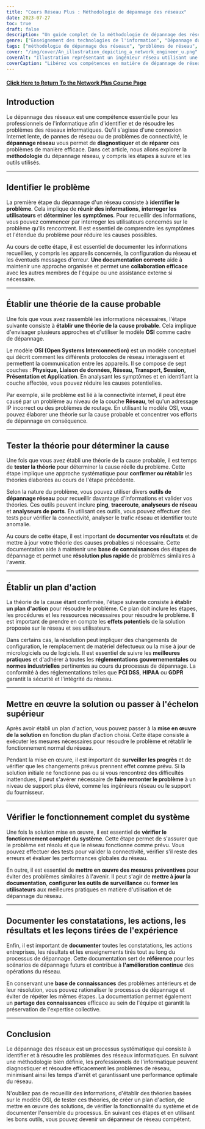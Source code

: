 ```yaml
---
title: "Cours Réseau Plus : Méthodologie de dépannage des réseaux"
date: 2023-07-27
toc: true
draft: false
description: "Un guide complet de la méthodologie de dépannage des réseaux, comprenant les étapes, les outils et les meilleures pratiques pour résoudre les problèmes de réseau de manière efficace et efficiente."
genre: ["Enseignement des technologies de l'information", "Dépannage du réseau", "Certification de réseau", "Formation informatique", "Réseaux informatiques", "Compétences informatiques", "Connaissances techniques", "Professionnels de l'informatique", "Concepts de mise en réseau", "Soutien au réseau"]
tags: ["méthodologie de dépannage des réseaux", "problèmes de réseau", "Professionnels de l'informatique", "Modèle OSI", "outils de réseau", "étapes de dépannage", "performance du réseau", "Compétences informatiques", "résolution de problèmes", "diagnostic du réseau", "documenter le dépannage", "configuration du réseau", "collaboration des utilisateurs", "les réglementations gouvernementales", "normes industrielles", "PCI DSS", "HIPAA", "GDPR", "documentation du réseau", "l'amélioration continue", "base de connaissances du réseau", "fonctionnalité du système", "mesures préventives", "optimisation des performances du réseau", "outils de dépannage du réseau", "connectivité du réseau", "Cours de formation en informatique", "processus de dépannage du réseau", "techniques de dépannage des réseaux", "meilleures pratiques en matière de soutien au réseau", "guide de dépannage du réseau"]
cover: "/img/cover/An_illustration_depicting_a_network_engineer_u.png"
coverAlt: "Illustration représentant un ingénieur réseau utilisant une loupe pour analyser les connexions réseau et résoudre les problèmes."
coverCaption: "Libérez vos compétences en matière de dépannage de réseaux"
---
```


#### [Click Here to Return To the Network Plus Course Page](/network-plus-start)

## Introduction

Le dépannage des réseaux est une compétence essentielle pour les professionnels de l'informatique afin d'identifier et de résoudre les problèmes des réseaux informatiques. Qu'il s'agisse d'une connexion Internet lente, de pannes de réseau ou de problèmes de connectivité, le **dépannage réseau** vous permet de **diagnostiquer** et de **réparer** ces problèmes de manière efficace. Dans cet article, nous allons explorer la **méthodologie** du dépannage réseau, y compris les étapes à suivre et les outils utilisés.

______

## Identifier le problème

La première étape du dépannage d'un réseau consiste à **identifier le problème**. Cela implique de **réunir des informations**, **interroger les utilisateurs** et **déterminer les symptômes**. Pour recueillir des informations, vous pouvez commencer par interroger les utilisateurs concernés sur le problème qu'ils rencontrent. Il est essentiel de comprendre les symptômes et l'étendue du problème pour réduire les causes possibles.

Au cours de cette étape, il est essentiel de documenter les informations recueillies, y compris les appareils concernés, la configuration du réseau et les éventuels messages d'erreur. **Une documentation correcte** aide à maintenir une approche organisée et permet une **collaboration efficace** avec les autres membres de l'équipe ou une assistance externe si nécessaire.

______

## Établir une théorie de la cause probable

Une fois que vous avez rassemblé les informations nécessaires, l'étape suivante consiste à **établir une théorie de la cause probable**. Cela implique d'envisager plusieurs approches et d'utiliser le modèle **OSI** comme cadre de dépannage.

Le modèle **OSI (Open Systems Interconnection)** est un modèle conceptuel qui décrit comment les différents protocoles de réseau interagissent et permettent la communication entre les appareils. Il se compose de sept couches : **Physique, Liaison de données, Réseau, Transport, Session, Présentation et Application**. En analysant les symptômes et en identifiant la couche affectée, vous pouvez réduire les causes potentielles.

Par exemple, si le problème est lié à la connectivité internet, il peut être causé par un problème au niveau de la couche **Réseau**, tel qu'un adressage IP incorrect ou des problèmes de routage. En utilisant le modèle OSI, vous pouvez élaborer une théorie sur la cause probable et concentrer vos efforts de dépannage en conséquence.

______

## Tester la théorie pour déterminer la cause

Une fois que vous avez établi une théorie de la cause probable, il est temps de **tester la théorie** pour déterminer la cause réelle du problème. Cette étape implique une approche systématique pour **confirmer ou rétablir** les théories élaborées au cours de l'étape précédente.

Selon la nature du problème, vous pouvez utiliser divers **outils de dépannage réseau** pour recueillir davantage d'informations et valider vos théories. Ces outils peuvent inclure **ping**, **traceroute**, **analyseurs de réseau** et **analyseurs de ports**. En utilisant ces outils, vous pouvez effectuer des tests pour vérifier la connectivité, analyser le trafic réseau et identifier toute anomalie.

Au cours de cette étape, il est important de **documenter vos résultats** et de mettre à jour votre théorie des causes probables si nécessaire. Cette documentation aide à maintenir une **base de connaissances** des étapes de dépannage et permet une **résolution plus rapide** de problèmes similaires à l'avenir.

______

## Établir un plan d'action

La théorie de la cause étant confirmée, l'étape suivante consiste à **établir un plan d'action** pour résoudre le problème. Ce plan doit inclure les étapes, les procédures et les ressources nécessaires pour résoudre le problème. Il est important de prendre en compte les **effets potentiels** de la solution proposée sur le réseau et ses utilisateurs.

Dans certains cas, la résolution peut impliquer des changements de configuration, le remplacement de matériel défectueux ou la mise à jour de micrologiciels ou de logiciels. Il est essentiel de suivre les **meilleures pratiques** et d'adhérer à toutes les **réglementations gouvernementales** ou **normes industrielles** pertinentes au cours du processus de dépannage. La conformité à des réglementations telles que **PCI DSS**, **HIPAA** ou **GDPR** garantit la sécurité et l'intégrité du réseau.

______

## Mettre en œuvre la solution ou passer à l'échelon supérieur

Après avoir établi un plan d'action, vous pouvez passer à la **mise en œuvre de la solution** en fonction du plan d'action choisi. Cette étape consiste à exécuter les mesures nécessaires pour résoudre le problème et rétablir le fonctionnement normal du réseau.

Pendant la mise en œuvre, il est important de **surveiller les progrès** et de vérifier que les changements prévus prennent effet comme prévu. Si la solution initiale ne fonctionne pas ou si vous rencontrez des difficultés inattendues, il peut s'avérer nécessaire de **faire remonter le problème** à un niveau de support plus élevé, comme les ingénieurs réseau ou le support du fournisseur.

______

## Vérifier le fonctionnement complet du système

Une fois la solution mise en œuvre, il est essentiel de **vérifier le fonctionnement complet du système**. Cette étape permet de s'assurer que le problème est résolu et que le réseau fonctionne comme prévu. Vous pouvez effectuer des tests pour valider la connectivité, vérifier s'il reste des erreurs et évaluer les performances globales du réseau.

En outre, il est essentiel de **mettre en œuvre des mesures préventives** pour éviter des problèmes similaires à l'avenir. Il peut s'agir de **mettre à jour la documentation**, **configurer les outils de surveillance** ou **former les utilisateurs** aux meilleures pratiques en matière d'utilisation et de dépannage du réseau.

______

## Documenter les constatations, les actions, les résultats et les leçons tirées de l'expérience

Enfin, il est important de **documenter** toutes les constatations, les actions entreprises, les résultats et les enseignements tirés tout au long du processus de dépannage. Cette documentation sert de **référence** pour les scénarios de dépannage futurs et contribue à **l'amélioration continue** des opérations du réseau.

En conservant une **base de connaissances** des problèmes antérieurs et de leur résolution, vous pouvez rationaliser le processus de dépannage et éviter de répéter les mêmes étapes. La documentation permet également un **partage des connaissances** efficace au sein de l'équipe et garantit la préservation de l'expertise collective.

______

## Conclusion

Le dépannage des réseaux est un processus systématique qui consiste à identifier et à résoudre les problèmes des réseaux informatiques. En suivant une méthodologie bien définie, les professionnels de l'informatique peuvent diagnostiquer et résoudre efficacement les problèmes de réseau, minimisant ainsi les temps d'arrêt et garantissant une performance optimale du réseau.

N'oubliez pas de recueillir des informations, d'établir des théories basées sur le modèle OSI, de tester ces théories, de créer un plan d'action, de mettre en œuvre des solutions, de vérifier la fonctionnalité du système et de documenter l'ensemble du processus. En suivant ces étapes et en utilisant les bons outils, vous pouvez devenir un dépanneur de réseau compétent.
